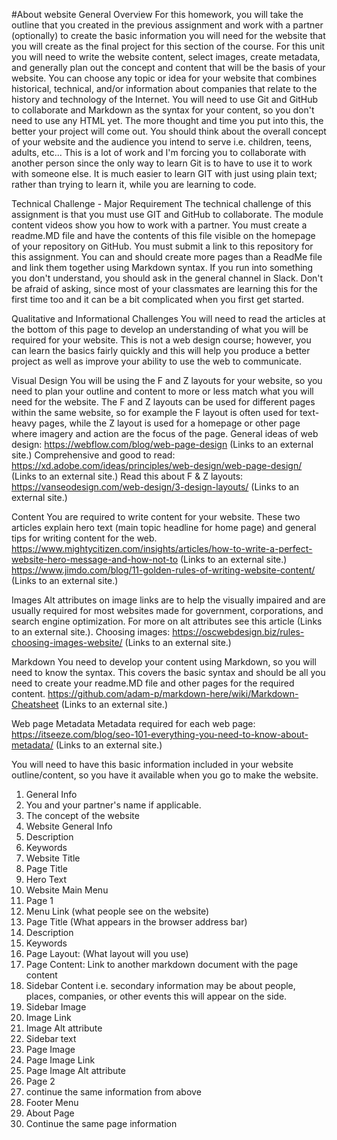 #About  website
General Overview
For this homework, you will take the outline that you created in the previous assignment and work with a partner (optionally) to create the basic information you will need for the website that you will create as the final project for this section of the course.  For this unit you will need to write the website content, select images, create metadata, and generally plan out the concept and content that will be the basis of your website. You can choose any topic or idea for your website that combines historical, technical, and/or information about companies that relate to the history and technology of the Internet. You will need to use Git and GitHub to collaborate and Markdown as the syntax for your content, so you don't need to use any HTML yet. The more thought and time you put into this, the better your project will come out. You should think about the overall concept of your website and the audience you intend to serve i.e. children, teens, adults, etc... This is a lot of work and I'm forcing you to collaborate with another person since the only way to learn Git  is to have to use it to work with someone else. It is much easier to learn GIT with just using plain text; rather than trying to learn it, while you are learning to code.
 
Technical Challenge - Major Requirement
The technical challenge of this assignment is that you must use GIT and GitHub to collaborate. The module content videos show you how to work with a partner. You must create a readme.MD file and have the contents of this file visible on the homepage of your repository on GitHub. You must submit a link to this repository for this assignment. You can and should create more pages than a ReadMe file and link them together using Markdown syntax. If you run into something you don't understand, you should ask in the general channel in Slack. Don't be afraid of asking, since most of your classmates are learning this for the first time too and it can be a bit complicated when you first get started. 
 
Qualitative and Informational Challenges
You will need to read the articles at the bottom of this page to develop an understanding of what you will be required for your website. This is not a web design course; however, you can learn the basics fairly quickly and this will help you produce a better project as well as improve your ability to use the web to communicate. 
 
 
 
 
 
 
 
Visual Design 
You will be using the F and Z layouts for your website, so you need to plan your outline and content to more or less match what you will need for the website. The F and Z layouts can be used for different pages within the same website, so for example the F layout is often used for text-heavy pages, while the Z layout is used for a homepage or other page where imagery and action are the focus of the page.
General ideas of web design: https://webflow.com/blog/web-page-design (Links to an external site.)
Comprehensive and good to read: https://xd.adobe.com/ideas/principles/web-design/web-page-design/ (Links to an external site.)
Read this about F & Z layouts: https://vanseodesign.com/web-design/3-design-layouts/ (Links to an external site.)
 
 
Content
You are required to write content for your website. These two articles explain hero text (main topic headline for home page) and general tips for writing content for the web.
https://www.mightycitizen.com/insights/articles/how-to-write-a-perfect-website-hero-message-and-how-not-to (Links to an external site.)
https://www.jimdo.com/blog/11-golden-rules-of-writing-website-content/ (Links to an external site.)
 
 
Images
Alt attributes on image links are to help the visually impaired and are usually required for most websites made for government, corporations, and search engine optimization. For more on alt attributes see this article (Links to an external site.).
Choosing images: https://oscwebdesign.biz/rules-choosing-images-website/ (Links to an external site.)
 
 
Markdown
You need to develop your content using Markdown, so you will need to know the syntax. This covers the basic syntax and should be all you need to create your readme.MD file and other pages for the required content.
https://github.com/adam-p/markdown-here/wiki/Markdown-Cheatsheet (Links to an external site.)
 
 
 
 
 
 
 
 
Web page Metadata
Metadata required for each web page: https://itseeze.com/blog/seo-101-everything-you-need-to-know-about-metadata/ (Links to an external site.)
 
You will need to have this basic information included in your website outline/content, so you have it available when you go to make the website.
1.	General Info
1.	You and your partner's name if applicable.
1.	The concept of the website
2.	Website General Info
1.	Description
2.	Keywords
3.	Website Title
4.	Page Title
1.	Hero Text
2.	Website Main Menu
3.	Page 1
1.	Menu Link (what people see on the website)
2.	Page Title (What appears in the browser address bar)
3.	Description
4.	Keywords
5.	Page Layout: (What layout will you use)
6.	Page Content: Link to another markdown document with the page content
4.	Sidebar Content i.e. secondary information may be about people, places, companies, or other events this will appear on the side.
5.	Sidebar Image
1.	Image Link
2.	Image Alt attribute
1.	Sidebar text
2.	Page Image
1.	Page Image Link
1.	Page Image Alt attribute
2.	Page 2
1.	continue the same information from above
3.	Footer Menu
4.	About Page
1.	Continue the same page information
